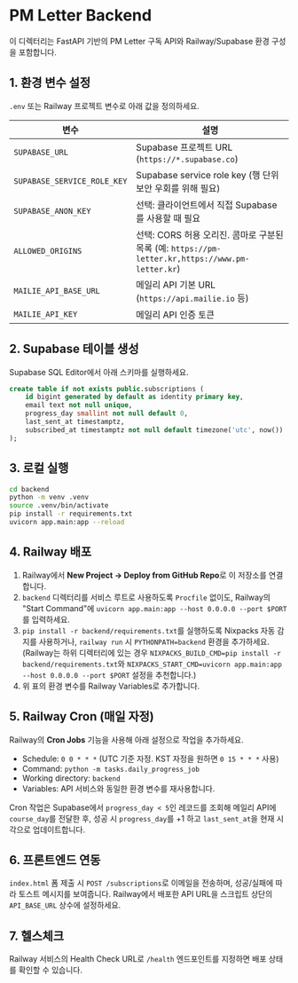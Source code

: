 # PM Letter Backend

이 디렉터리는 FastAPI 기반의 PM Letter 구독 API와 Railway/Supabase 환경 구성을 포함합니다.

## 1. 환경 변수 설정

`.env` 또는 Railway 프로젝트 변수로 아래 값을 정의하세요.

| 변수 | 설명 |
| --- | --- |
| `SUPABASE_URL` | Supabase 프로젝트 URL (`https://*.supabase.co`) |
| `SUPABASE_SERVICE_ROLE_KEY` | Supabase service role key (행 단위 보안 우회를 위해 필요) |
| `SUPABASE_ANON_KEY` | 선택: 클라이언트에서 직접 Supabase를 사용할 때 필요 |
| `ALLOWED_ORIGINS` | 선택: CORS 허용 오리진. 콤마로 구분된 목록 (예: `https://pm-letter.kr,https://www.pm-letter.kr`) |
| `MAILIE_API_BASE_URL` | 메일리 API 기본 URL (`https://api.mailie.io` 등) |
| `MAILIE_API_KEY` | 메일리 API 인증 토큰 |

## 2. Supabase 테이블 생성

Supabase SQL Editor에서 아래 스키마를 실행하세요.

```sql
create table if not exists public.subscriptions (
    id bigint generated by default as identity primary key,
    email text not null unique,
    progress_day smallint not null default 0,
    last_sent_at timestamptz,
    subscribed_at timestamptz not null default timezone('utc', now())
);
```

## 3. 로컬 실행

```bash
cd backend
python -m venv .venv
source .venv/bin/activate
pip install -r requirements.txt
uvicorn app.main:app --reload
```

## 4. Railway 배포

1. Railway에서 **New Project → Deploy from GitHub Repo**로 이 저장소를 연결합니다.
2. `backend` 디렉터리를 서비스 루트로 사용하도록 `Procfile` 없이도, Railway의 "Start Command"에 `uvicorn app.main:app --host 0.0.0.0 --port $PORT`를 입력하세요.
3. `pip install -r backend/requirements.txt`를 실행하도록 Nixpacks 자동 감지를 사용하거나, `railway run` 시 `PYTHONPATH=backend` 환경을 추가하세요. (Railway는 하위 디렉터리에 있는 경우 `NIXPACKS_BUILD_CMD=pip install -r backend/requirements.txt`와 `NIXPACKS_START_CMD=uvicorn app.main:app --host 0.0.0.0 --port $PORT` 설정을 추천합니다.)
4. 위 표의 환경 변수를 Railway Variables로 추가합니다.

## 5. Railway Cron (매일 자정)

Railway의 **Cron Jobs** 기능을 사용해 아래 설정으로 작업을 추가하세요.

- Schedule: `0 0 * * *` (UTC 기준 자정. KST 자정을 원하면 `0 15 * * *` 사용)
- Command: `python -m tasks.daily_progress_job`
- Working directory: `backend`
- Variables: API 서비스와 동일한 환경 변수를 재사용합니다.

Cron 작업은 Supabase에서 `progress_day < 5`인 레코드를 조회해 메일리 API에 `course_day`를 전달한 후, 성공 시 `progress_day`를 +1 하고 `last_sent_at`을 현재 시각으로 업데이트합니다.

## 6. 프론트엔드 연동

`index.html` 폼 제출 시 `POST /subscriptions`로 이메일을 전송하며, 성공/실패에 따라 토스트 메시지를 보여줍니다. Railway에서 배포한 API URL을 스크립트 상단의 `API_BASE_URL` 상수에 설정하세요.

## 7. 헬스체크

Railway 서비스의 Health Check URL로 `/health` 엔드포인트를 지정하면 배포 상태를 확인할 수 있습니다.
